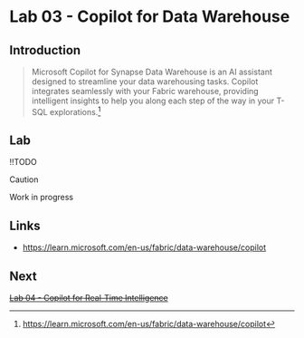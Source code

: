 # Lab 03 - Copilot for Data Warehouse

## Introduction
> Microsoft Copilot for Synapse Data Warehouse is an AI assistant designed to streamline your data warehousing tasks. Copilot integrates seamlessly with your Fabric warehouse, providing intelligent insights to help you along each step of the way in your T-SQL explorations.[^1]

## Lab
!!TODO
> [!CAUTION]
> Work in progress

## Links
- https://learn.microsoft.com/en-us/fabric/data-warehouse/copilot

## Next
~~[Lab 04 - Copilot for Real-Time Intelligence](/labs/lab04/lab04.md)~~

[^1]: https://learn.microsoft.com/en-us/fabric/data-warehouse/copilot